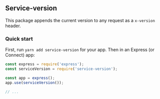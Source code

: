 ## Service-version
This package appends the current version to any request as a `x-version` header.

### Quick start
First, run `yarn add service-version` for your app. Then in an Express (or Connect) app:
```javascript
const express = require('express');
const serviceVersion = require('service-version');

const app = express();
app.use(serviceVersion());

// ...
```